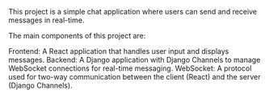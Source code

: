 ﻿This project is a simple chat application where users can send and receive messages in real-time. 
 
The main components of this project are:

Frontend: A React application that handles user input and displays messages.
Backend: A Django application with Django Channels to manage WebSocket connections for real-time messaging.
WebSocket: A protocol used for two-way communication between the client (React) and the server (Django Channels).

